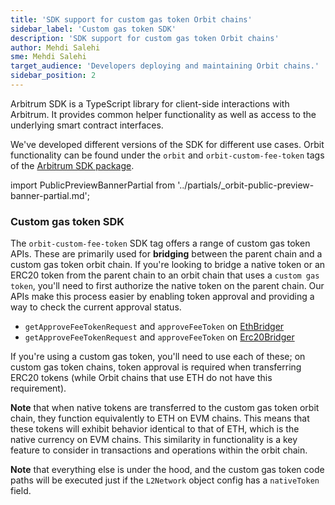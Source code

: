 ```yaml
---
title: 'SDK support for custom gas token Orbit chains'
sidebar_label: 'Custom gas token SDK'
description: 'SDK support for custom gas token Orbit chains'
author: Mehdi Salehi
sme: Mehdi Salehi
target_audience: 'Developers deploying and maintaining Orbit chains.'
sidebar_position: 2
---
```


Arbitrum SDK is a TypeScript library for client-side interactions with Arbitrum. It provides common helper functionality as well as access to the underlying smart contract interfaces.

We've developed different versions of the SDK for different use cases. Orbit functionality can be found under the `orbit` and `orbit-custom-fee-token` tags of the [Arbitrum SDK package](https://www.npmjs.com/package/@arbitrum/sdk?activeTab=versions).

import PublicPreviewBannerPartial from '../partials/_orbit-public-preview-banner-partial.md';

<PublicPreviewBannerPartial />

### Custom gas token SDK

The `orbit-custom-fee-token` SDK tag offers a range of custom gas token APIs. These are primarily used for **bridging** between the parent chain and a custom gas token orbit chain. If you're looking to bridge a native token or an ERC20 token from the parent chain to an orbit chain that uses a `custom gas token`, you'll need to first authorize the native token on the parent chain. Our APIs make this process easier by enabling token approval and providing a way to check the current approval status.

- `getApproveFeeTokenRequest` and `approveFeeToken` on [EthBridger](https://github.com/OffchainLabs/arbitrum-sdk/pull/310/files#diff-a977cd005aca51be6f05bc7e1c7c1bf6d734b62b2c45c84b05e2eb0c3c3c6fff)
- `getApproveFeeTokenRequest` and `approveFeeToken` on [Erc20Bridger](https://github.com/OffchainLabs/arbitrum-sdk/pull/310/files#diff-b1894b842df6f4794b6623dc57e9e14c2519fbe5fa5c5dd63403f1185f305cbb)

If you're using a custom gas token, you'll need to use each of these; on custom gas token chains, token approval is required when transferring ERC20 tokens (while Orbit chains that use ETH do not have this requirement).

**Note** that when native tokens are transferred to the custom gas token orbit chain, they function equivalently to ETH on EVM chains. This means that these tokens will exhibit behavior identical to that of ETH, which is the native currency on EVM chains. This similarity in functionality is a key feature to consider in transactions and operations within the orbit chain.

**Note** that everything else is under the hood, and the custom gas token code paths will be executed just if the `L2Network` object config has a `nativeToken` field.
